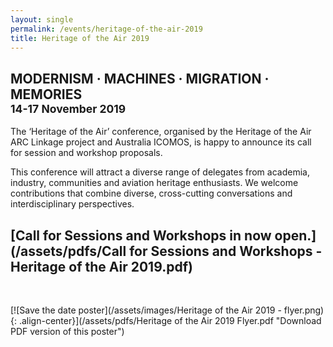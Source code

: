 ```yaml
---
layout: single
permalink: /events/heritage-of-the-air-2019
title: Heritage of the Air 2019
---
```


## MODERNISM &middot; MACHINES &middot; MIGRATION &middot; MEMORIES<br> <small>14-17 November 2019</small>

The ‘Heritage of the Air’ conference, organised by the Heritage of the Air ARC Linkage project and Australia ICOMOS, is happy to announce its call for session and workshop proposals.

This conference will attract a diverse range of delegates from academia, industry, communities and aviation heritage enthusiasts. We welcome contributions that combine diverse, cross-cutting conversations and interdisciplinary perspectives.

## [Call for Sessions and Workshops in now open.](/assets/pdfs/Call for Sessions and Workshops - Heritage of the Air 2019.pdf)
<br>

[![Save the date poster](/assets/images/Heritage of the Air 2019 - flyer.png){: .align-center}](/assets/pdfs/Heritage of the Air 2019 Flyer.pdf "Download PDF version of this poster")